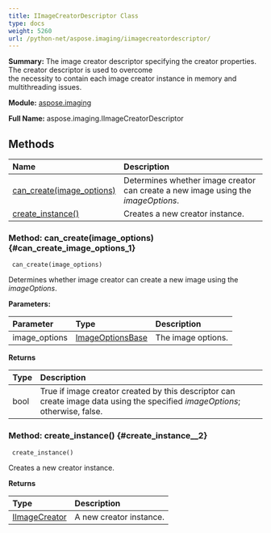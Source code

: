 ```yaml
---
title: IImageCreatorDescriptor Class
type: docs
weight: 5260
url: /python-net/aspose.imaging/iimagecreatordescriptor/
---
```


**Summary:** The image creator descriptor specifying the creator properties. The creator descriptor is used to overcome<br/>            the necessity to contain each image creator instance in memory and multithreading issues.

**Module:** [aspose.imaging](/imaging/python-net/aspose.imaging/)

**Full Name:** aspose.imaging.IImageCreatorDescriptor

## **Methods**
| **Name** | **Description** |
| :- | :- |
| [can_create(image_options)](#can_create_image_options_1) | Determines whether image creator can create a new image using the _imageOptions_. |
| [create_instance()](#create_instance__2) | Creates a new creator instance. |


### Method: can_create(image_options) {#can_create_image_options_1}


```
 can_create(image_options) 
```

Determines whether image creator can create a new image using the _imageOptions_.

**Parameters:**

| Parameter | Type | Description |
| :- | :- | :- |
| image_options | [ImageOptionsBase](/imaging/python-net/aspose.imaging/imageoptionsbase/) | The image options. |

**Returns**

| Type | Description |
| :- | :- |
| bool | <c>True</c> if image creator created by this descriptor can create image data using the specified _imageOptions_; otherwise, <c>false</c>. |


### Method: create_instance() {#create_instance__2}


```
 create_instance() 
```

Creates a new creator instance.

**Returns**

| Type | Description |
| :- | :- |
| [IImageCreator](/imaging/python-net/aspose.imaging/iimagecreator/) | A new creator instance. |


